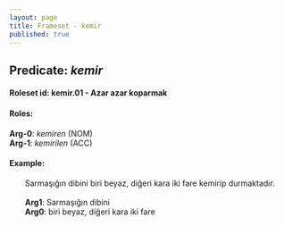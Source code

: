 ```yaml
---
layout: page
title: Frameset - kemir
published: true
---
```

<h2>Predicate: <i>kemir</i></h2>
<h4>Roleset id: kemir.01 - Azar azar koparmak<br>
<h4>Roles:</h4>
<b>Arg-0</b>: <i>kemiren</i>  (NOM) <br>
<b>Arg-1</b>: <i>kemirilen</i>  (ACC) <br>
<h4>Example:</h4>
&emsp;&emsp;Sarmaşığın dibini biri beyaz, diğeri kara iki fare kemirip durmaktadır.<br><br>
&emsp;&emsp;<b>Arg1</b>:  Sarmaşığın dibini<br>
&emsp;&emsp;<b>Arg0</b>:  biri beyaz, diğeri kara iki fare<br>

